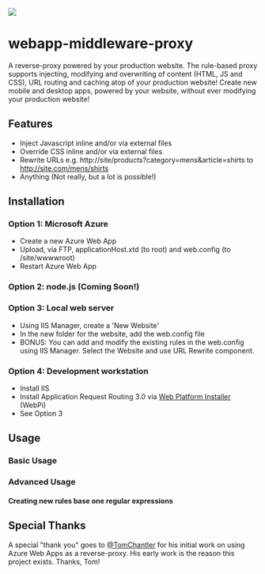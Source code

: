 ![](http://i.imgur.com/GKYGYp1.png)

# webapp-middleware-proxy

A reverse-proxy powered by your production website. The rule-based proxy supports injecting, modifying and overwriting of content (HTML, JS and CSS), URL routing and caching atop of your production website! Create new mobile and desktop apps, powered by your website, without ever modifying your production website!

## Features
- Inject Javascript inline and/or via external files
- Override CSS inline and/or via external files
- Rewrite URLs e.g. http://site/products?category=mens&article=shirts to http://site.com/mens/shirts
- Anything (Not really, but a lot is possible!)

## Installation
### Option 1: Microsoft Azure
- Create a new Azure Web App
- Upload, via FTP, applicationHost.xtd (to root) and web.config (to /site/wwwwroot)
- Restart Azure Web App

### Option 2: node.js (Coming Soon!)
### Option 3: Local web server
- Using IIS Manager, create a 'New Website'
- In the new folder for the website, add the web.config file
- BONUS: You can add and modify the existing rules in the web.config using IIS Manager. Select the Website and use URL Rewrite component.
### Option 4: Development workstation
- Install IIS
- Install Application Request Routing 3.0 via [Web Platform Installer](https://www.microsoft.com/web/downloads/platform.aspx) (WebPi)
- See Option 3
## Usage
### Basic Usage
### Advanced Usage
#### Creating new rules base one regular expressions

## Special Thanks
A special "thank you" goes to [@TomChantler](https://twitter.com/tomchantler) for his initial work on using Azure Web Apps as a reverse-proxy. His early work is the reason this project exists. Thanks, Tom!